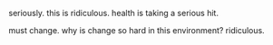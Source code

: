 seriously. this is ridiculous.
health is taking a serious hit.

must change. why is change so hard in this environment? ridiculous.